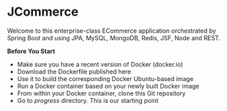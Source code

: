# JCommerce
Welcome to this enterprise-class ECommerce application orchestrated by Spring Boot and using JPA, MySQL, MongoDB, Redis, JSF, Node and REST.

**Before You Start**
- Make sure you have a recent version of Docker (docker.io)
- Download the Dockerfile published here
- Use it to build the corresponding Docker Ubuntu-based image
- Run a Docker container based on your newly built Docker image
- From within your Docker container, clone this Git repository
- Go to *progress* directory. This is our starting point
